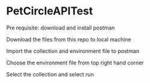 # PetCircleAPITest

Pre requisite: download and install postman

Download the files from this repo to local machine

Import the collection and environment file to postman 

Choose the environment file from top right hand corner

Select the collection and select run
